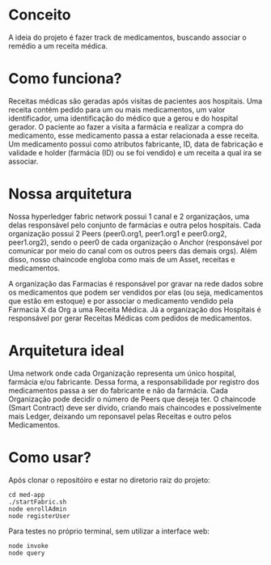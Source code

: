# Conceito
A ideia do projeto é fazer track de medicamentos, buscando associar o remédio a um receita médica.

# Como funciona?
Receitas médicas são geradas após visitas de pacientes aos hospitais. Uma receita contém pedido para um ou mais medicamentos, um valor identificador, uma identificação do médico que a gerou e do hospital gerador. O paciente ao fazer a visita a farmácia e realizar a compra do medicamento, esse medicamento passa a estar relacionada a esse receita. Um medicamento possui como atributos fabricante, ID, data de fabricação e validade e holder (farmácia (ID) ou se foi vendido) e um receita a qual ira se associar.

# Nossa arquitetura
Nossa hyperledger fabric network possui 1 canal e 2 organizaçãos, uma delas responsável pelo conjunto de farmácias e outra pelos hospitais. Cada organização possui 2 Peers (peer0.org1, peer1.org1 e peer0.org2, peer1.org2), sendo o peer0 de cada organização o Anchor (responsável por comunicar por meio do canal com os outros peers das demais orgs). Além disso, nosso chaincode engloba como mais de um Asset, receitas e medicamentos.

A organização das Farmacias é responsável por gravar na rede dados sobre os medicamentos que podem ser vendidos por elas (ou seja, medicamentos que estão em estoque) e por associar o medicamento vendido pela Farmacia X da Org a uma Receita Médica. Já a organização dos Hospitais é responsável por gerar Receitas Médicas com pedidos de medicamentos.

# Arquitetura ideal
Uma network onde cada Organização representa um único hospital, farmácia e/ou fabricante. Dessa forma, a responsabilidade por registro dos medicamentos passa a ser do fabricante e não da farmácia. Cada Organização pode decidir o número de Peers que deseja ter. O chaincode (Smart Contract) deve ser divido, criando mais chaincodes e possivelmente mais Ledger, deixando um reponsavel pelas Receitas e outro pelos Medicamentos.

# Como usar?
Após clonar o repositóiro e estar no diretorio raiz do projeto:

```
cd med-app
./startFabric.sh
node enrollAdmin
node registerUser
```

Para testes no próprio terminal, sem utilizar a interface web:

```
node invoke
node query
```